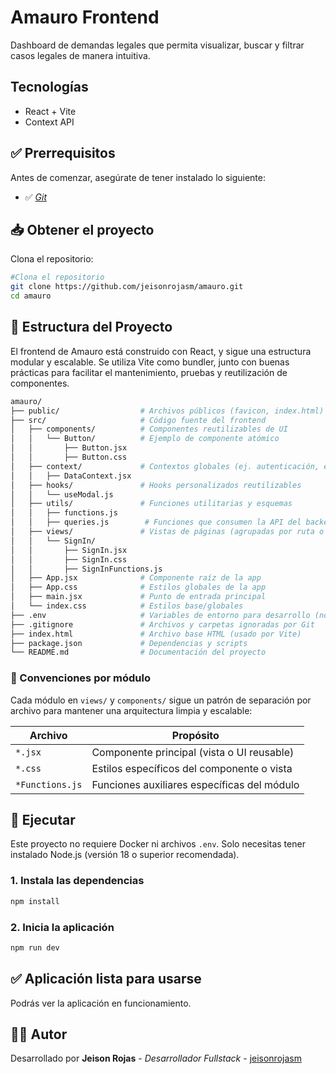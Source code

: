 # Amauro Frontend

Dashboard de demandas legales que permita visualizar, buscar y filtrar casos legales de manera intuitiva.

## Tecnologías

- React + Vite
- Context API

## ✅ Prerrequisitos

Antes de comenzar, asegúrate de tener instalado lo siguiente:

- ✅ [*Git*](https://git-scm.com/)

## 📥 Obtener el proyecto

Clona el repositorio:

```bash
#Clona el repositorio
git clone https://github.com/jeisonrojasm/amauro.git
cd amauro
```

## 📁 Estructura del Proyecto

El frontend de Amauro está construido con React, y sigue una estructura modular y escalable. Se utiliza Vite como bundler, junto con buenas prácticas para facilitar el mantenimiento, pruebas y reutilización de componentes.

```bash
amauro/
├── public/                  # Archivos públicos (favicon, index.html)
├── src/                     # Código fuente del frontend
│   ├── components/          # Componentes reutilizables de UI
│   │   └── Button/          # Ejemplo de componente atómico
│   │       ├── Button.jsx
│   │       ├── Button.css
│   ├── context/             # Contextos globales (ej. autenticación, estado de usuario)
│   │   ├── DataContext.jsx
│   ├── hooks/               # Hooks personalizados reutilizables
│   │   └── useModal.js
│   ├── utils/               # Funciones utilitarias y esquemas
│   │   ├── functions.js
│   │   ├── queries.js        # Funciones que consumen la API del backend
│   ├── views/               # Vistas de páginas (agrupadas por ruta o flujo)
│   │   └── SignIn/
│   │       ├── SignIn.jsx
│   │       ├── SignIn.css
│   │       ├── SignInFunctions.js
│   ├── App.jsx              # Componente raíz de la app
│   ├── App.css              # Estilos globales de la app
│   ├── main.jsx             # Punto de entrada principal
│   └── index.css            # Estilos base/globales
├── .env                     # Variables de entorno para desarrollo (no versionado)
├── .gitignore               # Archivos y carpetas ignoradas por Git
├── index.html               # Archivo base HTML (usado por Vite)
├── package.json             # Dependencias y scripts
└── README.md                # Documentación del proyecto
```

### 🧱 Convenciones por módulo

Cada módulo en `views/` y `components/` sigue un patrón de separación por archivo para mantener una arquitectura limpia y escalable:

| Archivo           | Propósito                                                     |
|-------------------|---------------------------------------------------------------|
| `*.jsx`           | Componente principal (vista o UI reusable)                    |
| `*.css`           | Estilos específicos del componente o vista                    |
| `*Functions.js`   | Funciones auxiliares específicas del módulo                   |

## 🚀 Ejecutar

Este proyecto no requiere Docker ni archivos `.env`. Solo necesitas tener instalado Node.js (versión 18 o superior recomendada).

### 1. **Instala las dependencias**

```bash
npm install
```

### 2. Inicia la aplicación

```bash
npm run dev
```

## ✅ Aplicación lista para usarse

Podrás ver la aplicación en funcionamiento.

## 👨‍💻 Autor

Desarrollado por **Jeison Rojas** - *Desarrollador Fullstack* - [jeisonrojasm](https://github.com/jeisonrojasm)
